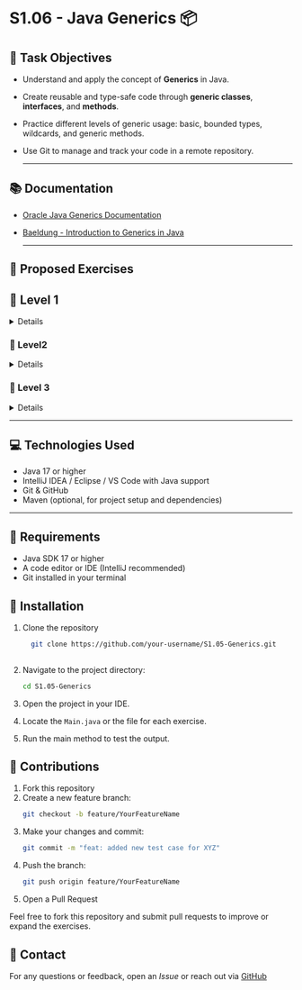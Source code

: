 # S1.06 - Java Generics 📦

## 🧾 Task Objectives

- Understand and apply the concept of **Generics** in Java.
- Create reusable and type-safe code through **generic classes**, **interfaces**, and **methods**.
- Practice different levels of generic usage: basic, bounded types, wildcards, and generic methods.
- Use Git to manage and track your code in a remote repository.

  ---

## 📚 Documentation

- [Oracle Java Generics Documentation](https://docs.oracle.com/javase/tutorial/java/generics/index.html)
- [Baeldung - Introduction to Generics in Java](https://www.baeldung.com/java-generics)

  ---

## 🧪 Proposed Exercises

## 🔹 Level 1
<details>

### Exercise 1

Create a class named `NoGenericMethods` that stores three arguments of the same type, along with methods to store and retrieve these objects, and a constructor to initialize all three.
Verify that the arguments can be passed in any order when calling the constructor.

  

### Exercise 2

Create a class named Person with the attributes: name, surname, and age. Then, create a class named GenericMethods with a generic method that accepts three arguments of generic types.
This method should only print the received arguments to the screen.
In the main() method of the main class, call the generic method using different types of parameters.

Example: an object of the Person class, a String, and a primitive type.

This way, you will confirm that it is possible to pass any type of parameter and in any order.

</details>

### 🔹 Level2

<details>

### Exercise 1

Modify the previous exercise so that one of the arguments of the generic method is **not generic**.

### Exercise 2

Modify the previous section so that the arguments of the generic method become a **list of variable arguments (varargs)**.
  
</details>

### 🔹 Level 3

<details>

To complete this exercise, you need an interface named Phone and three classes: **Smartphone**, **Generic**, and **Main**.

The _Phone_ interface must have a method called `call()`. The Smartphone class must implement Phone, and in addition to the `call()` method, it must also have a method called `takePhoto()`.

The Generic class must have two generic methods. The first one should accept a type argument bounded by the _Phone_ interface, and the second should accept an argument bounded by the **Smartphone** class.
From these two methods, call the relevant methods from Phone and **Smartphone**.

In the `main()` method of the Main class, pass a **Smartphone** object to both generic methods in the Generic class.

Can the method in Generic that is bounded by the _Phone_ interface call the `takePhoto()` method?

  
</details>

---

## 💻 Technologies Used

- Java 17 or higher
- IntelliJ IDEA / Eclipse / VS Code with Java support
- Git & GitHub
- Maven (optional, for project setup and dependencies)

---

## 🤖 Requirements

- Java SDK 17 or higher
- A code editor or IDE (IntelliJ recommended)
- Git installed in your terminal


## 🚀 Installation

1. Clone the repository
    
    ```bash
      git clone https://github.com/your-username/S1.05-Generics.git
      
2. Navigate to the project directory:

   ```bash
   cd S1.05-Generics

4. Open the project in your IDE.
5. Locate the `Main.java` or the file for each exercise.
6. Run the main method to test the output.


## 🤝 Contributions

1. Fork this repository
2. Create a new feature branch:
    ```bash
    git checkout -b feature/YourFeatureName

3. Make your changes and commit:
    ```bash
   git commit -m "feat: added new test case for XYZ"

4. Push the branch:
    ```bash
    git push origin feature/YourFeatureName

5. Open a Pull Request


Feel free to fork this repository and submit pull requests to improve or expand the exercises.

## 💌 Contact

For any questions or feedback, open an _Issue_ or reach out via [GitHub](https://github.com/your-username/S1.05-Generics.git)

